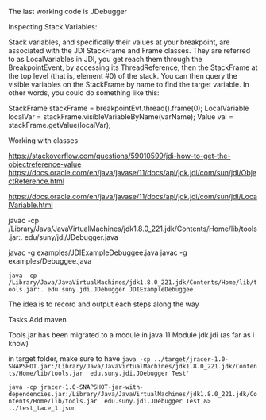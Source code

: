 The last working code is JDebugger



Inspecting Stack Variables:

Stack variables, and specifically their values at your breakpoint, are associated with the JDI StackFrame and Frame classes. They are referred to as LocalVariables in JDI, you get reach them through the BreakpointEvent, by accessing its ThreadReference, then the StackFrame at the top level (that is, element #0) of the stack. You can then query the visible variables on the StackFrame by name to find the target variable. In other words, you could do something like this:

 StackFrame stackFrame = breakpointEvt.thread().frame(0);
 LocalVariable localVar = stackFrame.visibleVariableByName(varName);
 Value val = stackFrame.getValue(localVar);

Working with classes

https://stackoverflow.com/questions/59010599/jdi-how-to-get-the-objectreference-value
https://docs.oracle.com/en/java/javase/11/docs/api/jdk.jdi/com/sun/jdi/ObjectReference.html


https://docs.oracle.com/en/java/javase/11/docs/api/jdk.jdi/com/sun/jdi/LocalVariable.html

 javac  -cp /Library/Java/JavaVirtualMachines/jdk1.8.0_221.jdk/Contents/Home/lib/tools.jar:. edu/suny/jdi/JDebugger.java


 javac  -g examples/JDIExampleDebuggee.java
 javac  -g examples/Debuggee.java

`
java -cp /Library/Java/JavaVirtualMachines/jdk1.8.0_221.jdk/Contents/Home/lib/tools.jar:. edu.suny.jdi.JDebugger JDIExampleDebuggee
`

The idea is to record and output each steps along the way


Tasks
Add maven

Tools.jar has been migrated to a module in java 11 Module jdk.jdi (as far as i know)



in target folder, make sure to have 
`
java -cp ../target/jracer-1.0-SNAPSHOT.jar:/Library/Java/JavaVirtualMachines/jdk1.8.0_221.jdk/Contents/Home/lib/tools.jar  edu.suny.jdi.JDebugger Test'
`

`
 java -cp jracer-1.0-SNAPSHOT-jar-with-dependencies.jar:/Library/Java/JavaVirtualMachines/jdk1.8.0_221.jdk/Contents/Home/lib/tools.jar  edu.suny.jdi.JDebugger Test &> ../test_tace_1.json
 `